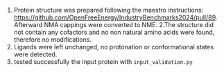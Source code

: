 1. Protein structure was prepared following the maestro instructions: https://github.com/OpenFreeEnergy/IndustryBenchmarks2024/pull/89. Afterward NMA cappings were converted to NME.
2.The structure did not contain any cofactors and no non natural amino acids were found,
therefore no modifications.
2. Ligands were left unchanged, no protonation or conformational states were detected.
3. tested successfully the input protein with `input_validation.py`
